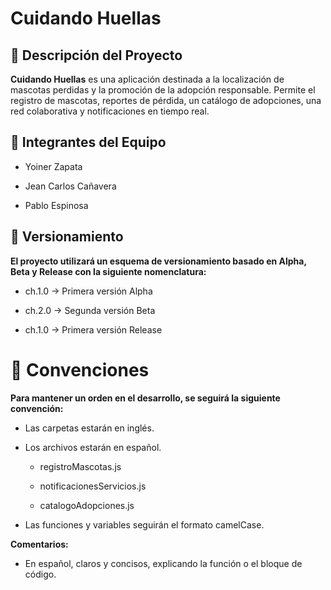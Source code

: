 # Cuidando Huellas

## 🐾 Descripción del Proyecto

**Cuidando Huellas** es una aplicación destinada a la localización de mascotas perdidas y la promoción de la adopción responsable. Permite el registro de mascotas, reportes de pérdida, un catálogo de adopciones, una red colaborativa y notificaciones en tiempo real.

## 👥 Integrantes del Equipo

- Yoiner Zapata

- Jean Carlos Cañavera

- Pablo Espinosa

## 📌 Versionamiento

**El proyecto utilizará un esquema de versionamiento basado en Alpha, Beta y Release con la siguiente nomenclatura:**

- ch.1.0 → Primera versión Alpha

- ch.2.0 → Segunda versión Beta

- ch.1.0 → Primera versión Release

# 📂 Convenciones

**Para mantener un orden en el desarrollo, se seguirá la siguiente convención:**

- Las carpetas estarán en inglés.

- Los archivos estarán en español.

    - registroMascotas.js

    - notificacionesServicios.js

    - catalogoAdopciones.js

- Las funciones y variables seguirán el formato camelCase.

**Comentarios:**  
- En español, claros y concisos, explicando la función o el bloque de código.
